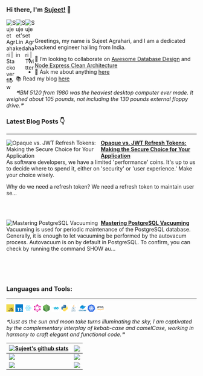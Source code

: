 ### Hi there, I'm [Sujeet!](https://sujeet-agrahari.github.io) 👋

<a href="https://stackoverflow.com/users/9266709/8biticon">
  <img align="left" alt="Sujeet Agrahari | Stackoverflow" width="25px" src="https://raw.githubusercontent.com/sujeet-agrahari/sujeet-agrahari/f0ed6f40199661d7f7c28092048f09ffea51971e/assets/stackoverflow.svg" />
</a>
<a href="https://www.linkedin.com/in/sujeet-agrahari/">
  <img align="left" alt="Sujeet's Linkedin" width="25px" src="https://raw.githubusercontent.com/sujeet-agrahari/sujeet-agrahari/75525ebae050d9008020a955d02912e7edcc3af3/assets/linkedin.svg" />
</a>
<a href="https://twitter.com/SujeetAgrahari_">
  <img align="left" alt="Sujeet Agrahari | Twitter" width="25px" src="https://raw.githubusercontent.com/anuraghazra/anuraghazra/master/assets/twitter.svg" />
</a>

<br />
<br />

Greetings, my name is Sujeet Agrahari, and I am a dedicated  backend engineer hailing from India.

- 👯 I’m looking to collaborate on [Awesome Database Design](https://github.com/sujeet-agrahari/awesome-database-design) and [Node Express Clean Architecture](https://github.com/sujeet-agrahari/node-express-clean-architecture)
- 💬 Ask me about anything [here](https://github.com/sujeet-agrahari/sujeet-agrahari/issues)
- 📚 Read my blog [here](https://sujeet-agrahari.hashnode.dev/)

<!--STARTS_HERE_QUOTE_README-->
<i>❝IBM 5120 from 1980 was the heaviest desktop computer ever made. It weighed about 105 pounds, not including the 130 pounds external floppy drive.❞</i>
<!--ENDS_HERE_QUOTE_README-->


### Latest Blog Posts 👇

---

<!-- HASHNODE_BLOG:START -->
<p align="left">
<a href="https://sujeet-agrahari.hashnode.dev//opaque-vs-jwt-refresh-tokens-making-the-secure-choice-for-your-application" title="Opaque vs. JWT Refresh Tokens: Making the Secure Choice for Your Application"><img src="https://cdn.hashnode.com/res/hashnode/image/upload/v1698236507807/96b9e67e-ef93-423d-99d8-fd5f59367f38.jpeg" alt="Opaque vs. JWT Refresh Tokens: Making the Secure Choice for Your Application" width="250px" align="left" /></a>
  
<a href="https://sujeet-agrahari.hashnode.dev//opaque-vs-jwt-refresh-tokens-making-the-secure-choice-for-your-application" title="Opaque vs. JWT Refresh Tokens: Making the Secure Choice for Your Application"><strong>Opaque vs. JWT Refresh Tokens: Making the Secure Choice for Your Application</strong></a>
<br/> As software developers, we have a limited 'performance' coins. It's up to us to decide where to spend it, either on 'security' or 'user experience.' Make your choice wisely.

Why do we need a refresh token?
We need a refresh token to maintain user se... </p> <br/> <br/>
<p align="left">
<a href="https://sujeet-agrahari.hashnode.dev//mastering-postgresql-vacuuming" title="Mastering PostgreSQL Vacuuming"><img src="https://cdn.hashnode.com/res/hashnode/image/stock/unsplash/_gOVBtmpkks/upload/0d9b1ebab2c8ef67c56dd5cefc860bd3.jpeg" alt="Mastering PostgreSQL Vacuuming" width="250px" align="left" /></a>
<a href="https://sujeet-agrahari.hashnode.dev//mastering-postgresql-vacuuming" title="Mastering PostgreSQL Vacuuming"><strong>Mastering PostgreSQL Vacuuming</strong></a>
<br/> Vacuuming is used for periodic maintenance of the PostgreSQL database.
Generally, it is enough to let vacuuming be performed by the autovacum process.
Autovacuum is on by default in PostgreSQL. To confirm, you can check by running the command SHOW au... </p> <br/> <br/>
<!-- HASHNODE_BLOG:END -->

<br />

### Languages and Tools:

---

<code><img height="20" src="https://raw.githubusercontent.com/github/explore/80688e429a7d4ef2fca1e82350fe8e3517d3494d/topics/javascript/javascript.png"></code>
<code><img height="20" src="https://raw.githubusercontent.com/github/explore/80688e429a7d4ef2fca1e82350fe8e3517d3494d/topics/typescript/typescript.png"></code>
<code><img height="20" src="https://raw.githubusercontent.com/github/explore/80688e429a7d4ef2fca1e82350fe8e3517d3494d/topics/react/react.png"></code>
<code><img height="20" src="https://raw.githubusercontent.com/github/explore/5c058a388828bb5fde0bcafd4bc867b5bb3f26f3/topics/graphql/graphql.png"></code>
<code><img height="20" src="https://raw.githubusercontent.com/github/explore/80688e429a7d4ef2fca1e82350fe8e3517d3494d/topics/nodejs/nodejs.png"></code>
<code><img height="20" src="https://raw.githubusercontent.com/github/explore/80688e429a7d4ef2fca1e82350fe8e3517d3494d/topics/go/go.png"></code>
<code><img height="20" src="https://raw.githubusercontent.com/github/explore/80688e429a7d4ef2fca1e82350fe8e3517d3494d/topics/python/python.png"></code>
<code><img height="20" src="https://raw.githubusercontent.com/github/explore/80688e429a7d4ef2fca1e82350fe8e3517d3494d/topics/java/java.png"></code>
<code><img height="20" src="https://raw.githubusercontent.com/github/explore/80688e429a7d4ef2fca1e82350fe8e3517d3494d/topics/docker/docker.png"></code>
<code><img height="20" src="https://raw.githubusercontent.com/github/explore/80688e429a7d4ef2fca1e82350fe8e3517d3494d/topics/kubernetes/kubernetes.png"></code>
<code><img height="20" src="https://raw.githubusercontent.com/github/explore/fbceb94436312b6dacde68d122a5b9c7d11f9524/topics/aws/aws.png"></code>

<i>❝Just as the sun and moon take turns illuminating the sky, I am captivated by the complementary interplay of kebab-case and camelCase, working in harmony to craft elegant and functional code.❞</i>

| <a href="https://github.com/sujeet-agrahari/github-readme-stats"><img align="center" src="https://github-readme-stats.vercel.app/api?username=sujeet-agrahari&show_icons=true&include_all_commits=true&theme=buefy&hide_border=true" alt="Sujeet's github stats" /></a> | <a href="https://github.com/sujeet-agrahari/github-readme-stats"><img align="center" src="https://github-readme-stats.vercel.app/api/top-langs/?username=sujeet-agrahari&layout=compact&theme=buefy&hide_border=true" /></a> |
| --- | --- |
| <a href="https://github.com/sujeet-agrahari/node-express-clean-architecture"><img align="left" src="https://github-readme-stats.vercel.app/api/pin/?username=sujeet-agrahari&repo=node-express-clean-architecture&title_color=fff&icon_color=79ff97&text_color=9f9f9f&bg_color=151515" /></a> | <a href="https://github.com/sujeet-agrahari/awesome-database-design"><img align="left" src="https://github-readme-stats.vercel.app/api/pin/?username=sujeet-agrahari&repo=awesome-database-design&title_color=fff&icon_color=79ff97&text_color=9f9f9f&bg_color=151515" /></a> |
| <a href="https://github.com/sujeet-agrahari/quick-links"><img align="left" src="https://github-readme-stats.vercel.app/api/pin/?username=sujeet-agrahari&repo=quick-links&title_color=fff&icon_color=79ff97&text_color=9f9f9f&bg_color=151515" /></a> | <a href="https://sujeet-agrahari.github.io"><img align="left" src="https://github-readme-stats.vercel.app/api/pin/?username=sujeet-agrahari&repo=sujeet-agrahari.github.io&title_color=fff&icon_color=79ff97&text_color=9f9f9f&bg_color=151515" /></a> |
